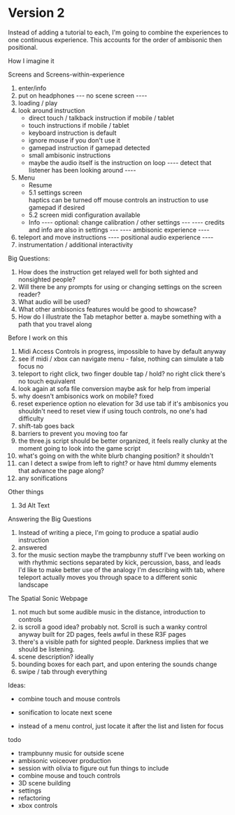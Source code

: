 # Version 2

Instead of adding a tutorial to each, I'm going to combine the experiences to one continuous experience.  This accounts for the order of ambisonic then positional.

How I imagine it

Screens and Screens-within-experience

1. enter/info
2. put on headphones
--- no scene screen ----
3. loading / play
4. look around instruction
    - direct touch / talkback instruction if mobile / tablet
    - touch instructions if mobile / tablet
    - keyboard instruction is default
    - ignore mouse if you don't use it
    - gamepad instruction if gamepad detected
    - small ambisonic instructions
    - maybe the audio itself is the instruction on loop
---- detect that listener has been looking around ----
5. Menu
    - Resume
    - 5.1 settings screen   
        haptics can be turned off
        mouse controls
        an instruction to use gamepad if desired
    - 5.2 screen midi configuration available
    - Info
---- optional: change calibration / other settings ---
---- credits and info are also in settings ---
---- ambisonic experience ----
6. teleport and move instructions
---- positional audio experience ----
7. instrumentation / additional interactivity

Big Questions:
1. How does the instruction get relayed well for both sighted and nonsighted people?
2. Will there be any prompts for using or changing settings on the screen reader?
3. What audio will be used?
4. What other ambisonics features would be good to showcase?
5. How do I illustrate the Tab metaphor better
    a. maybe something with a path that you travel along

Before I work on this

1. Midi Access Controls
    in progress, impossible to have by default anyway
2. see if midi / xbox can navigate menu - false, nothing can simulate a tab focus
    no
3. teleport to right click, two finger double tap / hold? no right click
    there's no touch equivalent
4. look again at sofa file conversion
    maybe ask for help from imperial
5. why doesn't ambisonics work on mobile?
    fixed
6. reset experience option
    no elevation for 3d
    use tab if it's ambisonics
    you shouldn't need to reset view if using touch controls, no one's had difficulty
7. shift-tab goes back
8. barriers to prevent you moving too far
9. the three.js script should be better organized, it feels really clunky at the moment
    going to look into the game script
10. what's going on with the white blurb changing position? it shouldn't
11. can I detect a swipe from left to right? or have html dummy elements that advance the page along?
12. any sonifications

Other things
1. 3d Alt Text

Answering the Big Questions
1. Instead of writing a piece, I'm going to produce a spatial audio instruction
2. answered
3. for the music section maybe the trampbunny stuff I've been working on
    with rhythmic sections separated by kick, percussion, bass, and leads
    I'd like to make better use of the analogy I'm describing with tab, where teleport actually 
    moves you through space to a different sonic landscape

The Spatial Sonic Webpage
1. not much but some audible music in the distance, introduction to controls
2. is scroll a good idea? probably not. Scroll is such a wanky control anyway built for 2D pages, feels awful in these R3F pages
3. there's a visible path for sighted people.  Darkness implies that we should be listening.
4. scene description? ideally
5. bounding boxes for each part, and upon entering the sounds change
6. swipe / tab through everything


Ideas:
- combine touch and mouse controls
- sonification to locate next scene

- instead of a menu control, just locate it after the list and listen for focus


todo
- trampbunny music for outside scene
- ambisonic voiceover production
- session with olivia to figure out fun things to include
- combine mouse and touch controls
- 3D scene building
- settings
- refactoring
- xbox controls